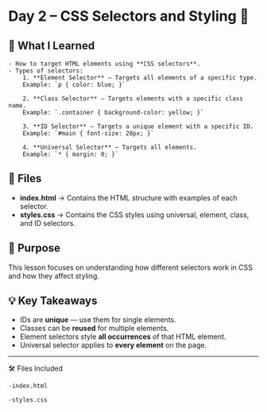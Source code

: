 # Day 2 – CSS Selectors and Styling 🎨

## 📝 What I Learned
    - How to target HTML elements using **CSS selectors**.
    - Types of selectors:
        1. **Element Selector** – Targets all elements of a specific type.  
        Example: `p { color: blue; }`

        2. **Class Selector** – Targets elements with a specific class name.  
        Example: `.container { background-color: yellow; }`

        3. **ID Selector** – Targets a unique element with a specific ID.  
        Example: `#main { font-size: 20px; }`

        4. **Universal Selector** – Targets all elements.  
        Example: `* { margin: 0; }`

## 📂 Files
- **index.html** → Contains the HTML structure with examples of each selector.
- **styles.css** → Contains the CSS styles using universal, element, class, and ID selectors.

## 🎯 Purpose
This lesson focuses on understanding how different selectors work in CSS and how they affect styling.

## 💡 Key Takeaways
- IDs are **unique** — use them for single elements.
- Classes can be **reused** for multiple elements.
- Element selectors style **all occurrences** of that HTML element.
- Universal selector applies to **every element** on the page.

---

🛠 Files Included

    -index.html 

    -styles.css 